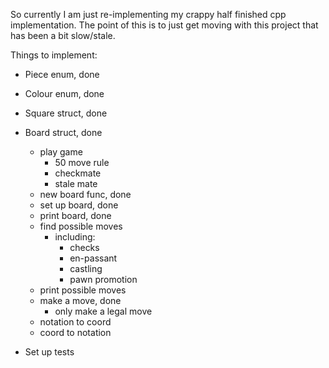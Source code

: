 So currently I am just re-implementing my crappy
half finished cpp implementation.
The point of this is to just get moving with this project
that has been a bit slow/stale. 

Things to implement:

- Piece enum, done
- Colour enum, done
- Square struct, done
- Board struct, done
  - play game
    - 50 move rule
    - checkmate
    - stale mate
  - new board func, done
  - set up board, done
  - print board, done
  - find possible moves
    - including:
      - checks
      - en-passant
      - castling
      - pawn promotion
  - print possible moves
  - make a move, done
    - only make a legal move
  - notation to coord
  - coord to notation

- Set up tests